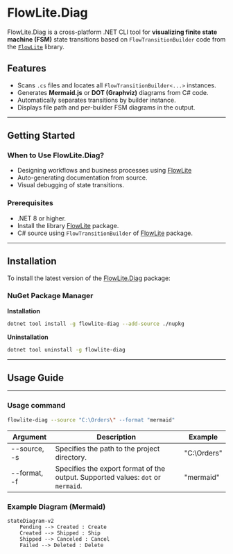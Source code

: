 # FlowLite.Diag

FlowLite.Diag is a cross-platform .NET CLI tool for **visualizing finite state machine (FSM)** state transitions based on `FlowTransitionBuilder` code from the [`FlowLite`](https://github.com/HawkN113/FlowLite) library.

## Features
- Scans `.cs` files and locates all `FlowTransitionBuilder<...>` instances.
- Generates **Mermaid.js** or **DOT (Graphviz)** diagrams from C# code.
- Automatically separates transitions by builder instance.
- Displays file path and per-builder FSM diagrams in the output.
---

## Getting Started

### When to Use FlowLite.Diag?
- Designing workflows and business processes using [FlowLite](https://www.nuget.org/packages/FlowLite/)
- Auto-generating documentation from source.
- Visual debugging of state transitions.

### Prerequisites

- .NET 8 or higher.
- Install the library [FlowLite](https://www.nuget.org/packages/FlowLite/) package.
- C# source using `FlowTransitionBuilder` of [FlowLite](https://www.nuget.org/packages/FlowLite/) package.
---

## Installation

To install the latest version of the [FlowLite.Diag](https://www.nuget.org/packages/FlowLite.Diag/) package:

### NuGet Package Manager
**Installation**
```bash
dotnet tool install -g flowlite-diag --add-source ./nupkg
```

**Uninstallation**
```bash
dotnet tool uninstall -g flowlite-diag
```
---

## Usage Guide

---
### Usage command
```bash
flowlite-diag --source "C:\Orders\" --format "mermaid"
```
Argument | Description                                                                      | Example
---------|----------------------------------------------------------------------------------|---------|
--source, -s | Specifies the path to the project directory.                                     | "C:\Orders\"
--format, -f | Specifies the export format of the output. Supported values: `dot` or `mermaid`. | "mermaid"

### Example Diagram (Mermaid)
```mermaid
stateDiagram-v2
    Pending --> Created : Create
    Created --> Shipped : Ship
    Shipped --> Canceled : Cancel
    Failed --> Deleted : Delete
```